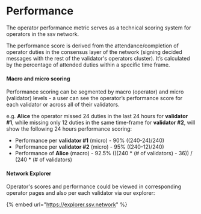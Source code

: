 # Performance

The operator performance metric serves as a technical scoring system for operators in the ssv network.

The performance score is derived from the attendance/completion of operator duties in the consensus layer of the network (signing decided messages with the rest of the validator's operators cluster). It’s calculated by the percentage of attended duties within a specific time frame.

#### Macro and micro scoring

Performance scoring can be segmented by macro (operator) and micro (validator) levels - a user can see the operator’s performance score for each validator or across all of their validators.

e.g. **Alice** the operator missed 24 duties in the last 24 hours for **validator #1**, while missing only 12 duties in the same time-frame for **validator #2**, will show the following 24 hours performance scoring:&#x20;

* Performance per **validator #1** (micro) - 90% ((240-24)/240)&#x20;
* Performance per **validator #2** (micro) - 95% ((240-12)/240)&#x20;
* Performance of **Alice** (macro) - 92.5% (((240 \* (# of validators) - 36)) / (240 \* (# of validators)

#### Network Explorer

Operator's scores and performance could be viewed in corresponding operator pages and also per each validator via our explorer:

{% embed url="https://explorer.ssv.network" %}

